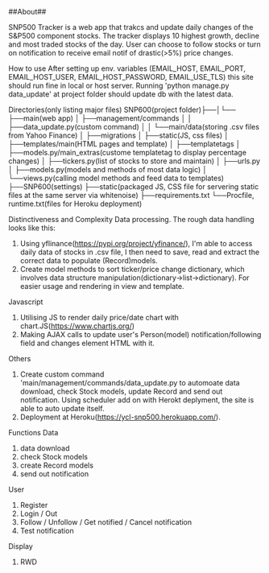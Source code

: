 ##About##

SNP500 Tracker is a web app that trakcs and update daily changes of the S&P500 component stocks. 
The tracker displays 10 highest growth, decline and most traded stocks of the day. User can choose to follow stocks or turn on notification to receive email notif of drastic(>5%) price changes.

How to use
After setting up env. variables (EMAIL_HOST, EMAIL_PORT, EMAIL_HOST_USER, EMAIL_HOST_PASSWORD, EMAIL_USE_TLS) this site should run fine in local or host server.
Running 'python manage.py data_update' at project folder should update db with the latest data.

Directories(only listing major files)
SNP600(project folder)├──│└──
├──main(web app)
│   ├──management/commands
│   │   ├──data_update.py(custom command)
│   │   └──main/data(storing .csv files from Yahoo Finance)
│   ├──migrations
│   ├──static(JS, css files)
│   ├──templates/main(HTML pages and template)
│   ├──templatetags
│   ├──models.py/main_extras(custome templatetag to display percentage changes)
│   ├──tickers.py(list of stocks to store and maintain)
│   ├──urls.py
│   ├──models.py(models and methods of most data logic)
│   └──views.py(calling model methods and feed data to templates)
├──SNP600(settings)
├──static(packaged JS, CSS file for servering static files at the same server via whitenoise)
├──requirements.txt
└──Procfile, runtime.txt(files for Heroku deployment)

Distinctiveness and Complexity
Data processing. The rough data handling looks like this:
1. Using yflinance(https://pypi.org/project/yfinance/), I'm able to access daily data of stocks in .csv file, I then need to save, read and extract the correct data to populate (Record)models.
2. Create model methods to sort ticker/price change dictionary, which involves data structure manipulation(dictionary->list->dictionary). For easier usage and rendering in view and template.

Javascript
1. Utilising JS to render daily price/date chart with chart.JS(https://www.chartjs.org/)
2. Making AJAX calls to update user's Person(model) notification/following field and changes element HTML with it. 

Others
1. Create custom command 'main/management/commands/data_update.py to automoate data download, check Stock models, update Record and send out notification. Using scheduler add on with Herokt deplyment, the site is able to auto update itself.
2. Deployment at Heroku(https://ycl-snp500.herokuapp.com/). 

Functions
Data
1. data download 
2. check Stock models
3. create Record models
4. send out notification

User
1. Register 
2. Login / Out
3. Follow / Unfollow / Get notified / Cancel notification
4. Test notification

Display
1. RWD

